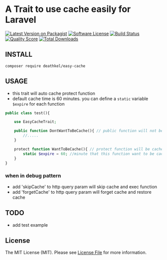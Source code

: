 

# A Trait to use cache easily for Laravel

[![Latest Version on Packagist](https://img.shields.io/packagist/v/deathkel/EasyCache.svg?style=flat-square)](https://packagist.org/packages/deathkel/EasyCache)
[![Software License](https://img.shields.io/badge/license-MIT-brightgreen.svg?style=flat-square)](LICENSE.md)
[![Build Status](https://img.shields.io/travis/deathkel/EasyCachemaster.svg?style=flat-square)](https://travis-ci.org/deathkel/EasyCache)
[![Quality Score](https://img.shields.io/scrutinizer/g/deathkel/EasyCache.svg?style=flat-square)](https://scrutinizer-ci.com/g/deathkel/EasyCache)
[![Total Downloads](https://img.shields.io/packagist/dt/deathkel/EasyCache.svg?style=flat-square)](https://packagist.org/packages/deathkel/EasyCache)

## INSTALL
`composer require deathkel/easy-cache`

## USAGE
* this trait will auto cache protect function
* default cache time is 60 minutes. you can define a `static` variable `$expire` for each function

```php
public class test(){

    use EasyCacheTrait;

    public function DontWantToBeCache(){ // public function will not be cached
        //.....
    }

    protect function WantToBeCache(){ // protect function will be cached automatically
        static $expire = 60; //minute that this function want to be cached
    }
}
```
### when in debug pattern
* add 'skipCache' to http query param will skip cache and exec function
* add 'forgetCache' to http query param will forget cache and restore cache

## TODO
* add test example

## License

The MIT License (MIT). Please see [License File](LICENSE.md) for more information.